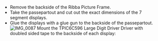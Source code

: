 - Remove the backside of the Ribba Picture Frame.
- Take the passepartout and cut out the exact dimensions of the 7 segment displays.
- Glue the displays with a glue gun to the backside of the passepartout.
![IMG_0087](https://github.com/rvangelder11/Big-Digital-clock-with-5-inch-displays/assets/90907092/aabc6fd4-c220-4dae-b6e4-b8bf9c73aef2)
Mount the TPIC6C596 Large Digit Driver Driver with doubled sided tape to the backside of each display:


